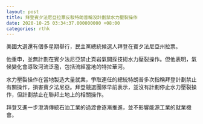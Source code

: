 ```yaml
---
layout: post
title: 拜登賓夕法尼亞拉票反駁特朗普稱沒計劃禁水力壓裂操作
date: 2020-10-25 03:34:37.000000000 +08:00
categories: rthk
---
```


美國大選還有個多星期舉行，民主黨總統候選人拜登在賓夕法尼亞州拉票。

他重申，並無計劃在賓夕法尼亞禁止頁岩氣開採技術水力壓裂操作。但他表明，氣候變化會導致河流泛濫，包括流經當地的特拉華河。

水力壓裂操作在當地製造大量就業，爭取連任的總統特朗普多次指稱拜登計劃禁止有關操作，損害賓夕法尼亞。拜登競選團隊早前表示，並沒有計劃停止水力壓裂操作，但計劃禁止在聯邦土地上的相關操作。

拜登又進一步澄清傳統石油工業的過渡會逐漸推進，並不影響能源工業的就業機會。
